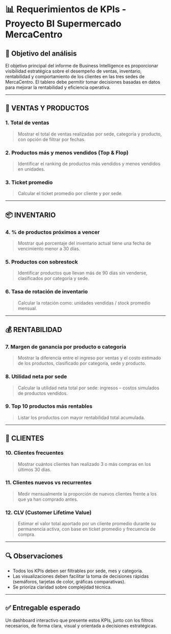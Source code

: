# 📊 Requerimientos de KPIs - Proyecto BI Supermercado MercaCentro

## 🎯 Objetivo del análisis
El objetivo principal del informe de Business Intelligence es proporcionar visibilidad estratégica sobre el desempeño de ventas, inventario, rentabilidad y comportamiento de los clientes en las tres sedes de MercaCentro. El tablero debe permitir tomar decisiones basadas en datos para mejorar la rentabilidad y eficiencia operativa.

---

## 🛒 VENTAS Y PRODUCTOS

### 1. Total de ventas
> Mostrar el total de ventas realizadas por sede, categoría y producto, con opción de filtrar por fechas.

### 2. Productos más y menos vendidos (Top & Flop)
> Identificar el ranking de productos más vendidos y menos vendidos en unidades.

### 3. Ticket promedio
> Calcular el ticket promedio por cliente y por sede.

---

## 📦 INVENTARIO

### 4. % de productos próximos a vencer
> Mostrar qué porcentaje del inventario actual tiene una fecha de vencimiento menor a 30 días.

### 5. Productos con sobrestock
> Identificar productos que llevan más de 90 días sin venderse, clasificados por categoría y sede.

### 6. Tasa de rotación de inventario
> Calcular la rotación como: unidades vendidas / stock promedio mensual.

---

## 💰 RENTABILIDAD

### 7. Margen de ganancia por producto o categoría
> Mostrar la diferencia entre el ingreso por ventas y el costo estimado de los productos, clasificado por categoría, sede y producto.

### 8. Utilidad neta por sede
> Calcular la utilidad neta total por sede: ingresos – costos simulados de productos vendidos.

### 9. Top 10 productos más rentables
> Listar los productos con mayor rentabilidad total acumulada.

---

## 👥 CLIENTES

### 10. Clientes frecuentes
> Mostrar cuántos clientes han realizado 3 o más compras en los últimos 30 días.

### 11. Clientes nuevos vs recurrentes
> Medir mensualmente la proporción de nuevos clientes frente a los que ya han comprado antes.

### 12. CLV (Customer Lifetime Value)
> Estimar el valor total aportado por un cliente promedio durante su permanencia activa, con base en ticket promedio y frecuencia de compra.

---

## 🔍 Observaciones

- Todos los KPIs deben ser filtrables por sede, mes y categoría.
- Las visualizaciones deben facilitar la toma de decisiones rápidas (semáforos, tarjetas de color, gráficas comparativas).
- Se prioriza claridad sobre complejidad técnica.

---

## ✅ Entregable esperado

Un dashboard interactivo que presente estos KPIs, junto con los filtros necesarios, de forma clara, visual y orientada a decisiones estratégicas.

